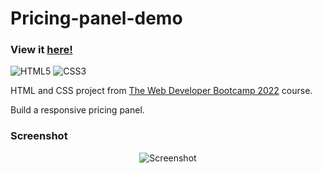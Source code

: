 # Pricing-panel-demo

### View it [here!]( https://guillaumeauger85.github.io/Pricing-panel-demo/)

![HTML5](https://img.shields.io/badge/html5-%23E34F26.svg?style=for-the-badge&logo=html5&logoColor=white) ![CSS3](https://img.shields.io/badge/css3-%231572B6.svg?style=for-the-badge&logo=css3&logoColor=white)

HTML and CSS project from [The Web Developer Bootcamp 2022](https://www.udemy.com/course/the-web-developer-bootcamp/) course.

Build a responsive pricing panel.

### Screenshot

<p align="center">
  <img src="https://user-images.githubusercontent.com/49698792/181372213-b1e1473e-19a0-4fac-9e68-0723fa8757cb.PNG" alt="Screenshot" width:"100">
</p>



